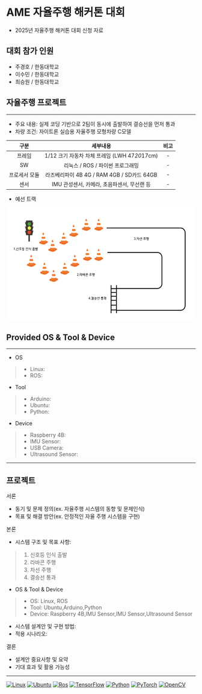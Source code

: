 # AME 자율주행 해커톤 대회
* 2025년 자율주행 해커톤 대회 신청 자료

## 대회 참가 인원
* 주경호 / 한동대학교
* 이수민 / 한동대학교
* 최승원 / 한동대학교

## 자율주행 프로젝트
---
* 주요 내용: 실제 코딩 기반으로 2팀이 동시에 출발하여 결승선을 먼저 통과
* 차량 조건: 자이트론 실습용 자율주행 모형차량 C모델

| 구분 | 세부내용 | 비고 |
| :------------: | :------------------------------: | :------------: |
| 프레임 | 1/12 크기 자동차 차체 프레임 (LWH 47*20*17cm) | - |
| SW | 리눅스 / ROS / 파이썬 프로그래밍 | - |
| 프로세서 모듈 | 라즈베리파이 4B 4G / RAM 4GB / SD카드 64GB | - |
| 센서 | IMU 관성센서, 카메라, 초음파센서, 무선랜 등 | - |

* 예선 트랙
<img src="image/image.png" width="600" height ="300">


## Provided OS & Tool & Device
---
* OS
>* Linux: 
>* ROS: 
* Tool
>* Arduino: 
>* Ubuntu:
>* Python: 
* Device
>* Raspberry 4B: 
>* IMU Sensor: 
>* USB Camera: 
>* Ultrasound Sensor: 
---
## 프로젝트 

서론
* 동기 및 문제 정의(ex. 자율주행 시스템의 동향 및 문제인식)
* 목표 및 해결 방안(ex. 안정적인 자율 주행 시스템을 구현)

본론
* 시스템 구조 및 목표 사항: 
>1. 신호등 인식 출발
>2. 라바콘 주행
>3. 차선 주행
>4. 결승선 통과
* OS & Tool & Device
>* OS: Linux, ROS
>* Tool: Ubuntu,Arduino,Python
>* Device: Raspberry 4B,IMU Sensor,IMU Sensor,Ultrasound Sensor
* 시스템 설계안 및 구현 방법: 
* 적용 시나리오: 

결론
* 설계안 중요사항 및 요약
* 기대 효과 및 활용 가능성


---
[![Linux](https://img.shields.io/badge/-Linux-FCC624?logo=Linux&style=flat-square&logoColor=black)](https://www.kernel.org)
[![Ubuntu](https://img.shields.io/badge/-Ubuntu-E95420?logo=Ubuntu&style=flat-square&logoColor=white)](https://ubuntu.com)
[![Ros](https://img.shields.io/badge/-ROS-22314E?logo=Ros&style=flat-square&logoColor=white)](https://www.ros.org)
[![TensorFlow](https://img.shields.io/badge/-TensorFlow-FF6F00?style=flat-square&logo=TensorFlow&logoColor=white)](https://www.tensorflow.org/?hl=ko)
[![Python](https://img.shields.io/badge/Python-3776AB?style=flat-square&logo=Python&logoColor=white)](https://www.python.org)
[![PyTorch](https://img.shields.io/badge/-PyTorch-EE4C2C?logo=PyTorch&style=flat-square&logoColor=white)](https://pytorch.org)
[![OpenCV](https://img.shields.io/badge/OpenCV-27338e?style=flat-square&logo=OpenCV&logoColor=white)](https://opencv.org)